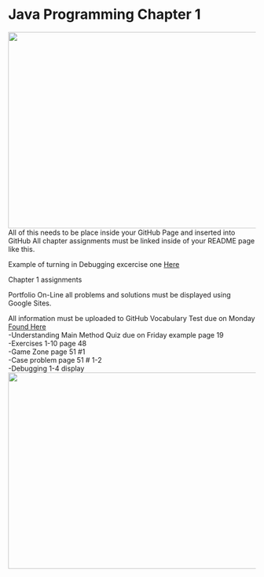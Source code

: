 # Java Programming Chapter 1
<img src = "javaChapter1.JPG" height = "400" width= "800">
All of this needs to be place inside your GitHub Page and inserted into GitHub
All chapter assignments must be linked inside of your README page like this.

Example of turning in Debugging excercise one <a href= https://github.com/WestJavaClass/chapter1/blob/master/FixDebugOne1.java> Here </a>

Chapter 1 assignments

Portfolio On-Line all problems and solutions must be displayed using Google Sites. 



All information must be uploaded to GitHub
Vocabulary Test due on Monday <a href=https://github.com/WestJavaClass/chapter-1/blob/master/JavaChapter1Vocab.txt>Found Here</a>
<br>
-Understanding Main Method Quiz due on Friday example page 19 <br>
-Exercises 1-10 page 48<br>
-Game Zone page 51 #1 <br>
-Case problem page 51 # 1-2 <br>
-Debugging 1-4 display
<img src = "javaChapter1Rubric.jpg" height = "400" width= "800">

